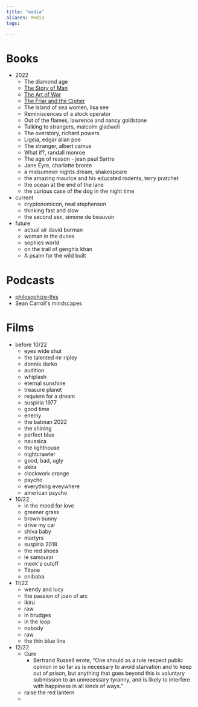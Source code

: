 ```yaml
---
title: "media"
aliases: Media
tags: 

---
```


# Books
- 2022
	- The diamond age
	- [The Story of Man](notes/the-story-of-man.md)
	- [The Art of War](notes/the-art-of-war.md)
	- [The Friar and the Cipher](notes/The-Friar-and-the-Cipher)
	- The Island of sea women, lisa see
	- Reminiscences of a stock operator
	- Out of the flames, lawrence and nancy goldstone
	- Talking to strangers, malcolm gladwell
	- The overstory, richard powers
	- Ligeia, edgar allan poe
	- The stranger, albert camus
	- What if?, randall monroe
	- The age of reason - jean paul Sartre
	- Jane Eyre, charlotte bronte
	- a midsummer nights dream, shakespeare
	- the amazing maurice and his educated rodents, terry pratchet
	- the ocean at the end of the lane
	- the curious case of the dog in the night time
- current
	- cryptonomicon, neal stephenson
	- thinking fast and slow
	- the second sex, simone de beauvoir
- future
	- actual air david berman
	- woman in the dunes
	- sophies world
	- on the trail of genghis khan
	- A psalm for the wild built

# Podcasts
- [philosophize-this](notes/philosophize-this.md)
- Sean Carroll's mindscapes

# Films
- before 10/22
	- eyes wide shut
	- the talented mr ripley
	- donnie darko
	- audition
	- whiplash
	- eternal sunshine
	- treasure planet
	- requiem for a dream
	- suspiria 1977
	- good time
	- enemy
	- the batman 2022
	- the shining
	- perfect blue
	- naussica
	- the lighthouse
	- nightcrawler
	- good, bad, ugly
	- akira
	- clockwork orange
	- psycho
	- everything eveywhere
	- american psycho
- 10/22
	- in the mood for love
	- greener grass
	- brown bunny
	- drive my car
	- shiva baby
	- martyrs
	- suspiria 2018
	- the red shoes
	- le samourai
	- meek's cutoff
	- Titane
	- onibaba
- 11/22
	- wendy and lucy
	- the passion of joan of arc
	- ikiru
	- raw
	- in brudges
	- in the loop
	- nobody
	- raw
	- the thin blue line
- 12/22
	- Cure
		- Bertrand Russell wrote, “One should as a rule respect public opinion in so far as is necessary to avoid starvation and to keep out of prison, but anything that goes beyond this is voluntary submission to an unnecessary tyranny, and is likely to interfere with happiness in all kinds of ways.”
	- raise the red lantern
	- 